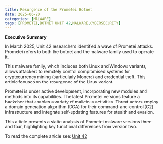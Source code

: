 ```yaml
---
title: Resurgence of the Prometei Botnet
date: 2025-06-20
categories: [MALWARE]
tags: [PROMETEI,BOTNET,UNIT 42,MALWARE,CYBERSECURITY]
---
```


**Executive Summary**

In March 2025, Unit 42 researchers identified a wave of Prometei attacks. Prometei refers to both the botnet and the malware family used to operate it.

This malware family, which includes both Linux and Windows variants, allows attackers to remotely control compromised systems for cryptocurrency mining (particularly Monero) and credential theft. This article focuses on the resurgence of the Linux variant.

Prometei is under active development, incorporating new modules and methods into its capabilities. The latest Prometei versions feature a backdoor that enables a variety of malicious activities. Threat actors employ a domain generation algorithm (DGA) for their command-and-control (C2) infrastructure and integrate self-updating features for stealth and evasion.

This article presents a static analysis of Prometei malware versions three and four, highlighting key functional differences from version two.

To read the complete article see: [Unit 42](https://unit42.paloaltonetworks.com/prometei-botnet-2025-activity/) 
